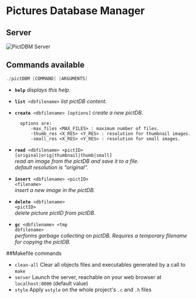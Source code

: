 # Pictures Database Manager

## Server
<img src="http://dominique.leroduit.com/pictDBM_server.png" alt="PictDBM Server" />

## Commands available
```java
./pictDBM [COMMAND] [ARGUMENTS]
```
* <code>**help**</code>
<i>displays this help.</i>

* <code>**list** &lt;dbfilename&gt;</code>
<i>list pictDB content.</i>

* <code>**create** &lt;dbfilename&gt; [options]</code>
	<i>create a new pictDB</i>.<br>
	
		options are: 
			-max_files <MAX_FILES> : maximum number of files.
			-thumb_res <X_RES> <Y_RES> : resolution for thumbnail images.
			-small_res <X_RES> <Y_RES> : resolution for small images.


* <code>**read** &lt;dbfilename&gt; &lt;pictID&gt; [original|orig|thumbnail|thumb|small]</code><br>
	<i>read an image from the pictDB and save it to a file.<br>
	default resolution is "original".</i>

* <code>**insert** &lt;dbfilename&gt; &lt;pictID&gt; &lt;filename&gt;</code><br>
	<i>insert a new image in the pictDB.</i>

* <code>**delete** &lt;dbfilename&gt; &lt;pictID&gt;</code><br>
<i>delete picture pictID from pictDB.</i>

* <code>**gc** &lt;dbfilename&gt; &lt;tmp dbfilename&gt;</code><br>
<i>performs garbage collecting on pictDB. Requires a temporary filename for copying the pictDB.</i>

##Makefile commands

* `clean-all` Clear all objects files and executables generated by a call to `make`
* `server` Launch the server, reachable on your web browser at `localhost:8000` (default value)
* `style` Apply `astyle` on the whole project's `.c` and `.h` files
